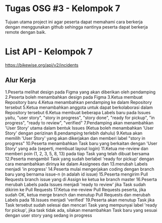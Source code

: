 # Tugas OSG #3 - Kelompok 7
Tujuan utama project ini agar peserta dapat memahami cara berkerja dengan menggunakan github sehingga nantinya peserta dapat berkerja remote dengan baik.

# List API - Kelompok 7

https://bikewise.org/api/v2/incidents

## Alur Kerja
1.Peserta melihat design pada Figma yang akan diberikan oleh pendamping
2.Peserta boleh menambahkan design pada Figma
3.Ketua membuat Repository baru
4.Ketua menambahkan pendamping ke dalam Repository tersebut
5.Ketua menambahkan anggota untuk dapat berkolaborasi dalam Repository tersebut
6.Ketua membuat beberapa Labels baru pada Issues yaitu, "user story", "story in progress", "story done", "ready for pickup", "in progress", "ready to review", "verified"
7.Pendamping akan menambahkan 'User Story' utama dalam bentuk Issues (Ketua boleh menambahkan 'User Story' dengan perizinan 8.pendamping terlebih dahulu)
9.Ketua akan memilih 'User Story' yang akan dikerjakan dan memberi label "story in progress"
10.Peserta menambahkan Task baru yang berkaitan dengan 'User Story' yang ada (seperti, membuat layout login)
11.Ketua me-review dan memberi poin (1, 2, 3, 5, 8, 13) pada tiap Task yang telah dibuat bersama
12.Peserta mengambil Task yang sudah berlabel 'ready for pickup' dengan cara menambahkan dirinya ke dalam Assignees dan 13.merubah Labels menjadi 'in progress'
14.Peserta mulai mengerjakan coding dengan branch baru yang bernama issue-n (n adalah id issue)
15.Peserta mengirim Pull Requests branch issue yang di Assign ke ketua ke branch master
16.Peserta merubah Labels pada Issues menjadi 'ready to review' jika Task sudah dikirim ke Pull Requests
17.Ketua me-review Pull Requests peserta, jika sudah OK, ketua merge branch dan menutup Pull Requests dan merubah Labels pada 18.Issues menjadi 'verified'
19.Peserta akan menutup Task jika Task tersebut sudah selesai dan mencari Task yang mempunyai label 'ready for pickup', jika task tidak ada, silakan menambahkan Task baru yang sesuai dengan user story yang sedang in progress
